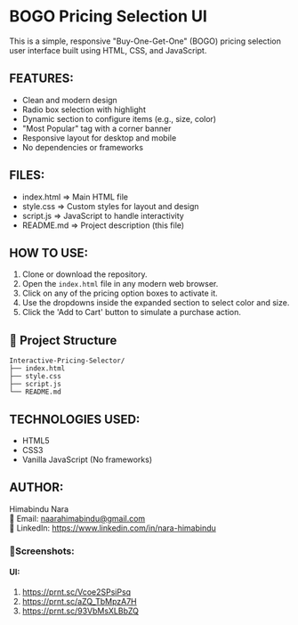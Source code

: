 BOGO Pricing Selection UI
==========================

This is a simple, responsive "Buy-One-Get-One" (BOGO) pricing selection user interface built using HTML, CSS, and JavaScript.

FEATURES:
---------
- Clean and modern design
- Radio box selection with highlight
- Dynamic section to configure items (e.g., size, color)
- "Most Popular" tag with a corner banner
- Responsive layout for desktop and mobile
- No dependencies or frameworks

FILES:
------
- index.html     => Main HTML file
- style.css      => Custom styles for layout and design
- script.js      => JavaScript to handle interactivity
- README.md     => Project description (this file)

HOW TO USE:
-----------
1. Clone or download the repository.
2. Open the `index.html` file in any modern web browser.
3. Click on any of the pricing option boxes to activate it.
4. Use the dropdowns inside the expanded section to select color and size.
5. Click the 'Add to Cart' button to simulate a purchase action.


## 📁 Project Structure

```plaintext
Interactive-Pricing-Selector/
├── index.html
├── style.css
├── script.js
└── README.md
```

TECHNOLOGIES USED:
------------------
- HTML5
- CSS3
- Vanilla JavaScript (No frameworks)

AUTHOR:
-------
Himabindu Nara  
📧 Email: naarahimabindu@gmail.com  
🔗 LinkedIn: https://www.linkedin.com/in/nara-himabindu


### 📸Screenshots:
#### UI: 
1. https://prnt.sc/Vcoe2SPsiPsq
2. https://prnt.sc/aZQ_TbMpzA7H
3. https://prnt.sc/93VbMsXLBbZQ
